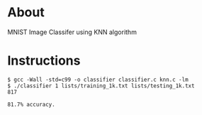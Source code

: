 # About
MNIST Image Classifer using KNN algorithm
# Instructions
```shell
$ gcc -Wall -std=c99 -o classifier classifier.c knn.c -lm
$ ./classifier 1 lists/training_1k.txt lists/testing_1k.txt
817

81.7% accuracy.
